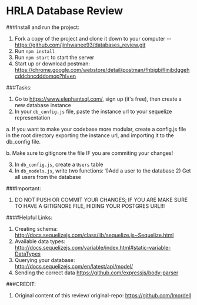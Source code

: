 # HRLA Database Review

###Install and run the project:

1. Fork a copy of the project and clone it down to your computer -- https://github.com/jinhwanee93/databases_review.git
2. Run `npm install`
3. Run `npm start` to start the server
4. Start up or download postman: https://chrome.google.com/webstore/detail/postman/fhbjgbiflinjbdggehcddcbncdddomop?hl=en

###Tasks:

1. Go to https://www.elephantsql.com/, sign up (it's free), then create a new database instance
2. In your `db_config.js` file, paste the instance url to your sequelize representation

  a. If you want to make your codebase more modular, create a config.js file in the root directory exporting the instance url, and importing it to the db_config file. 

  b. Make sure to gitignore the file IF you are commiting your changes!

3. In `db_config.js`, create a `Users` table 
4. In `db_models.js`, write two functions: 1)Add a user to the database 2) Get all users from the database

###Important:

1. DO NOT PUSH OR COMMIT YOUR CHANGES; IF YOU ARE MAKE SURE TO HAVE A GITIGNORE FILE, HIDING YOUR POSTGRES URL!!!

####Helpful Links:
1. Creating schema: http://docs.sequelizejs.com/class/lib/sequelize.js~Sequelize.html
2. Available data types: http://docs.sequelizejs.com/variable/index.html#static-variable-DataTypes
3. Querying your database: http://docs.sequelizejs.com/en/latest/api/model/
4. Sending the correct data https://github.com/expressjs/body-parser

###CREDIT:

1. Original content of this review/ original-repo: https://github.com/lmordell